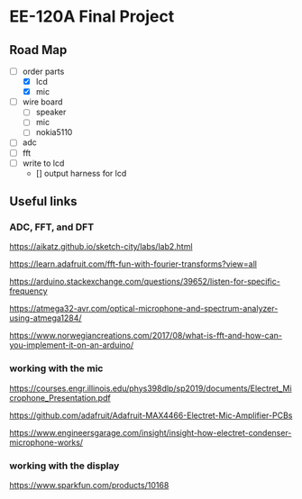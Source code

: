 # EE-120A Final Project

## Road Map
- [ ] order parts
  - [x] lcd
  - [x] mic
- [ ] wire board
  - [ ] speaker
  - [ ] mic 
  - [ ] nokia5110
- [ ] adc
- [ ] fft
- [ ] write to lcd
  - [] output harness for lcd

## Useful links

### ADC, FFT, and DFT
https://aikatz.github.io/sketch-city/labs/lab2.html

https://learn.adafruit.com/fft-fun-with-fourier-transforms?view=all

https://arduino.stackexchange.com/questions/39652/listen-for-specific-frequency

https://atmega32-avr.com/optical-microphone-and-spectrum-analyzer-using-atmega1284/

https://www.norwegiancreations.com/2017/08/what-is-fft-and-how-can-you-implement-it-on-an-arduino/

### working with the mic

https://courses.engr.illinois.edu/phys398dlp/sp2019/documents/Electret_Microphone_Presentation.pdf

https://github.com/adafruit/Adafruit-MAX4466-Electret-Mic-Amplifier-PCBs

https://www.engineersgarage.com/insight/insight-how-electret-condenser-microphone-works/

### working with the display

https://www.sparkfun.com/products/10168
